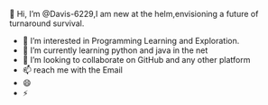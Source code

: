  👋 Hi, I’m @Davis-6229,I am new at the helm,envisioning a future of turnaround survival.
- 👀 I’m interested in Programming Learning and Exploration.
- 🌱 I’m currently learning python and java in the net 
- 💞️ I’m looking to collaborate on GitHub and any other platform
- 📫 reach me with the Email
- 😄 
- ⚡

<!---
Davis-6229/Davis-6229 is a ✨ special ✨ repository because its `README.md` (this file) appears on your GitHub profile.
You can click the Preview link to take a look at your changes.
--->

